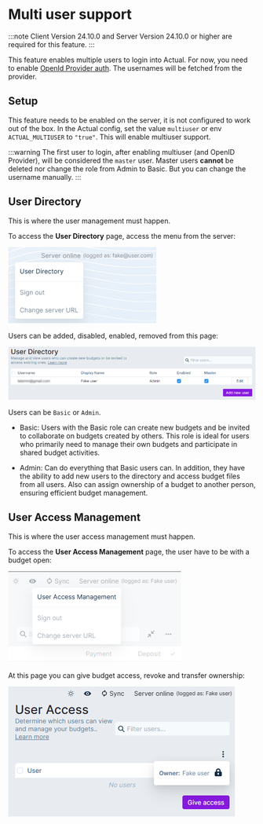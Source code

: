 # Multi user support

:::note
Client Version 24.10.0 and
Server Version 24.10.0 or higher are required for this feature.
:::

This feature enables multiple users to login into Actual. For now, you need to enable [OpenId Provider auth](oauth-auth). The usernames will be fetched from the provider.

## Setup

This feature needs to be enabled on the server, it is not configured to work out of the box. In the Actual config, set the value `multiuser` or env `ACTUAL_MULTIUSER` to `"true"`. This will enable multiuser support. 

:::warning
The first user to login, after enabling multiuser (and OpenID Provider), will be considered the `master` user. Master users **cannot** be deleted nor change the role from Admin to Basic. But you can change the username manually.
:::

## User Directory

This is where the user management must happen. 

To access the **User Directory** page, access the menu from the server:

![](/static/img/multiuser/user-directory.png)

Users can be added, disabled, enabled, removed from this page:

![](/static/img/multiuser/user-directory-overview.png)

Users can be `Basic` or `Admin`.

- Basic:
Users with the Basic role can create new budgets and be invited to collaborate on budgets created by others.
This role is ideal for users who primarily need to manage their own budgets and participate in shared budget activities.

- Admin:
Can do everything that Basic users can. In addition, they have the ability to add new users to the directory and access budget files from all users.
Also can assign ownership of a budget to another person, ensuring efficient budget management.

## User Access Management

This is where the user access management must happen. 

To access the **User Access Management** page, the user have to be with a budget open:

![](/static/img/multiuser/user-access.png)

At this page you can give budget access, revoke and transfer ownership:

![](/static/img/multiuser/user-access-overview.png)
